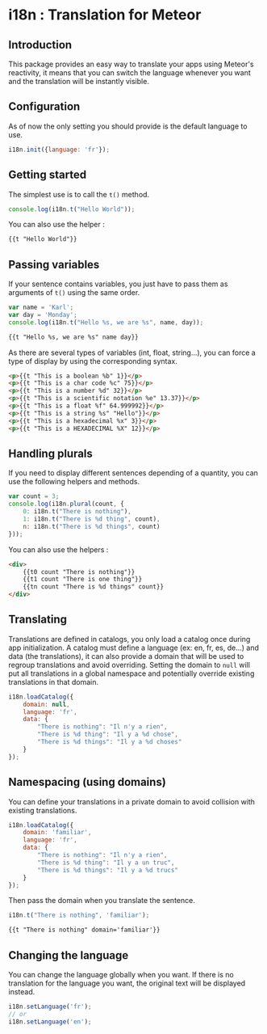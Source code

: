 # i18n : Translation for Meteor

## Introduction

This package provides an easy way to translate your apps using Meteor's reactivity,
it means that you can switch the language whenever you want and the translation will be instantly visible.

## Configuration

As of now the only setting you should provide is the default language to use.

```js
i18n.init({language: 'fr'});
```

## Getting started

The simplest use is to call the `t()` method.

```js
console.log(i18n.t("Hello World"));
```

You can also use the helper :

```html
{{t "Hello World"}}
```

## Passing variables

If your sentence contains variables, you just have to pass them as arguments of `t()` using the same order.

```js
var name = 'Karl';
var day = 'Monday';
console.log(i18n.t("Hello %s, we are %s", name, day));
```
```html
{{t "Hello %s, we are %s" name day}}
```

As there are several types of variables (int, float, string...), you can force a type of display by using the corresponding syntax.

```html
<p>{{t "This is a boolean %b" 1}}</p>
<p>{{t "This is a char code %c" 75}}</p>
<p>{{t "This is a number %d" 32}}</p>
<p>{{t "This is a scientific notation %e" 13.37}}</p>
<p>{{t "This is a float %f" 64.999992}}</p>
<p>{{t "This is a string %s" "Hello"}}</p>
<p>{{t "This is a hexadecimal %x" 3}}</p>
<p>{{t "This is a HEXADECIMAL %X" 12}}</p>
```

## Handling plurals

If you need to display different sentences depending of a quantity, you can use the following helpers and methods.

```js
var count = 3;
console.log(i18n.plural(count, {
    0: i18n.t("There is nothing"),
    1: i18n.t("There is %d thing", count),
    n: i18n.t("There is %d things", count)
}));
```

You can also use the helpers :

```html
<div>
    {{t0 count "There is nothing"}}
    {{t1 count "There is one thing"}}
    {{tn count "There is %d things" count}}
</div>
```

## Translating

Translations are defined in catalogs, you only load a catalog once during app initialization.
A catalog must define a language (ex: en, fr, es, de...) and data (the translations), it can also provide a domain
that will be used to regroup translations and avoid overriding. Setting the domain to `null` will put all translations
in a global namespace and potentially override existing translations in that domain.

```js
i18n.loadCatalog({
    domain: null,
    language: 'fr',
    data: {
        "There is nothing": "Il n'y a rien",
        "There is %d thing": "Il y a %d chose",
        "There is %d things": "Il y a %d choses"
    }
});
```

## Namespacing (using domains)

You can define your translations in a private domain to avoid collision with existing translations.

```js
i18n.loadCatalog({
    domain: 'familiar',
    language: 'fr',
    data: {
        "There is nothing": "Il n'y a rien",
        "There is %d thing": "Il y a un truc",
        "There is %d things": "Il y a %d trucs"
    }
});
```

Then pass the domain when you translate the sentence.

```js
i18n.t("There is nothing", 'familiar');
```
```html
{{t "There is nothing" domain='familiar'}}
```

## Changing the language

You can change the language globally when you want.
If there is no translation for the language you want, the original text will be displayed instead.

```js
i18n.setLanguage('fr');
// or
i18n.setLanguage('en');
```
